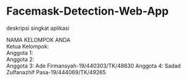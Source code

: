 # Facemask-Detection-Web-App 
deskripsi singkat aplikasi<br/> 

NAMA KELOMPOK ANDA<br/>
Ketua Kelompok: <br/> 
Anggota 1: <br/> 
Anggota 2: <br/> 
Anggota 3: Ade Firmansyah-19/440303/TK/48630 
Anggota 4: Sadad Zulfanazhif Pasa-19/444069/TK/49265
